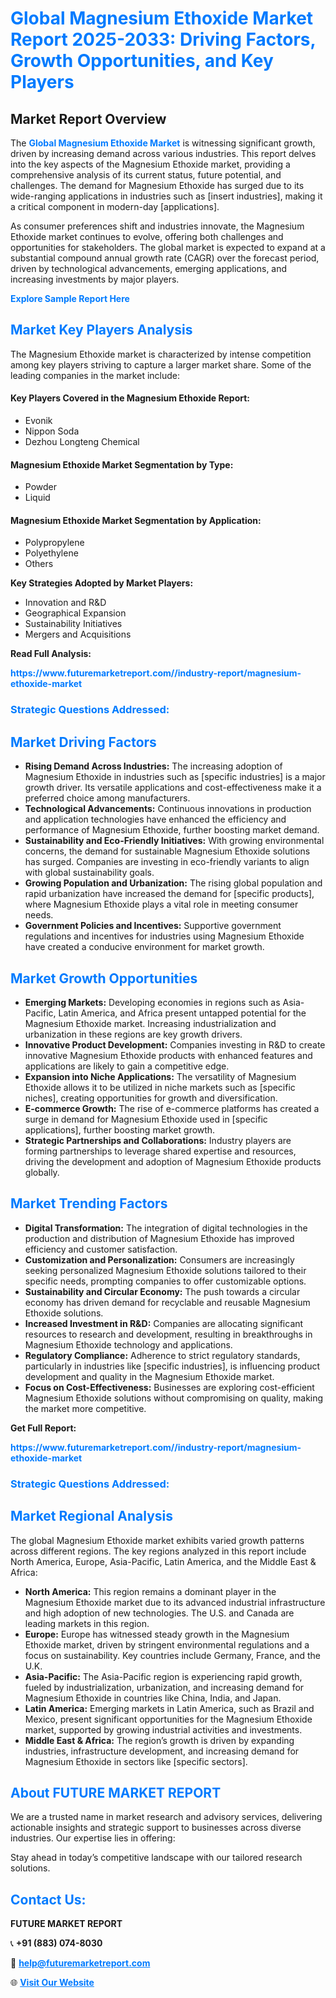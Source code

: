 <h1 style="color: #007BFF;">Global Magnesium Ethoxide Market Report 2025-2033: Driving Factors, Growth Opportunities, and Key Players</h1>

<section id="overview">
<h2>Market Report Overview</h2>
<p>The <a href="https://www.futuremarketreport.com//industry-report/magnesium-ethoxide-market" style="color: #007BFF; text-decoration: none;"><strong>Global Magnesium Ethoxide Market</strong></a> is witnessing significant growth, driven by increasing demand across various industries. This report delves into the key aspects of the Magnesium Ethoxide market, providing a comprehensive analysis of its current status, future potential, and challenges. The demand for Magnesium Ethoxide has surged due to its wide-ranging applications in industries such as [insert industries], making it a critical component in modern-day [applications].</p>
<p>As consumer preferences shift and industries innovate, the Magnesium Ethoxide market continues to evolve, offering both challenges and opportunities for stakeholders. The global market is expected to expand at a substantial compound annual growth rate (CAGR) over the forecast period, driven by technological advancements, emerging applications, and increasing investments by major players.</p>
</section>

<section id="overview">
<p><a href="https://www.futuremarketreport.com//request-sample/reportId=57114" style="color: #007BFF; text-decoration: none;"><strong>Explore Sample Report Here</strong></a></p>
</section>

<section id="key-players">
<h2 style="color: #007BFF;">Market Key Players Analysis</h2>
<p>The Magnesium Ethoxide market is characterized by intense competition among key players striving to capture a larger market share. Some of the leading companies in the market include:</p>
<h4>Key Players Covered in the Magnesium Ethoxide Report:</h4>
<ul><li>Evonik</li><li>Nippon Soda</li><li>Dezhou Longteng Chemical</li></ul>
<h4>Magnesium Ethoxide Market Segmentation by Type:</h4>
<ul><li>Powder</li><li>Liquid</li></ul>

<h4>Magnesium Ethoxide Market Segmentation by Application:</h4>
<ul><li>Polypropylene</li><li>Polyethylene</li><li>Others</li></ul>
<p><strong>Key Strategies Adopted by Market Players:</strong></p>
<ul>
<li>Innovation and R&D</li>
<li>Geographical Expansion</li>
<li>Sustainability Initiatives</li>
<li>Mergers and Acquisitions</li>
</ul>
</section>

<section>
<p><strong>Read Full Analysis: </strong></p><a href="https://www.futuremarketreport.com//industry-report/magnesium-ethoxide-market" style="color: #007BFF; text-decoration: none;"><strong>https://www.futuremarketreport.com//industry-report/magnesium-ethoxide-market</strong></a>
<h3 style="color: #007BFF;">Strategic Questions Addressed:</h3>
</section>

<section id="driving-factors">
<h2 style="color: #007BFF;">Market Driving Factors</h2>
<ul>
<li><strong>Rising Demand Across Industries:</strong> The increasing adoption of Magnesium Ethoxide in industries such as [specific industries] is a major growth driver. Its versatile applications and cost-effectiveness make it a preferred choice among manufacturers.</li>
<li><strong>Technological Advancements:</strong> Continuous innovations in production and application technologies have enhanced the efficiency and performance of Magnesium Ethoxide, further boosting market demand.</li>
<li><strong>Sustainability and Eco-Friendly Initiatives:</strong> With growing environmental concerns, the demand for sustainable Magnesium Ethoxide solutions has surged. Companies are investing in eco-friendly variants to align with global sustainability goals.</li>
<li><strong>Growing Population and Urbanization:</strong> The rising global population and rapid urbanization have increased the demand for [specific products], where Magnesium Ethoxide plays a vital role in meeting consumer needs.</li>
<li><strong>Government Policies and Incentives:</strong> Supportive government regulations and incentives for industries using Magnesium Ethoxide have created a conducive environment for market growth.</li>
</ul>
</section>

<section id="growth-opportunities">
<h2 style="color: #007BFF;">Market Growth Opportunities</h2>
<ul>
<li><strong>Emerging Markets:</strong> Developing economies in regions such as Asia-Pacific, Latin America, and Africa present untapped potential for the Magnesium Ethoxide market. Increasing industrialization and urbanization in these regions are key growth drivers.</li>
<li><strong>Innovative Product Development:</strong> Companies investing in R&D to create innovative Magnesium Ethoxide products with enhanced features and applications are likely to gain a competitive edge.</li>
<li><strong>Expansion into Niche Applications:</strong> The versatility of Magnesium Ethoxide allows it to be utilized in niche markets such as [specific niches], creating opportunities for growth and diversification.</li>
<li><strong>E-commerce Growth:</strong> The rise of e-commerce platforms has created a surge in demand for Magnesium Ethoxide used in [specific applications], further boosting market growth.</li>
<li><strong>Strategic Partnerships and Collaborations:</strong> Industry players are forming partnerships to leverage shared expertise and resources, driving the development and adoption of Magnesium Ethoxide products globally.</li>
</ul>
</section>

<section id="trending-factors">
<h2 style="color: #007BFF;">Market Trending Factors</h2>
<ul>
<li><strong>Digital Transformation:</strong> The integration of digital technologies in the production and distribution of Magnesium Ethoxide has improved efficiency and customer satisfaction.</li>
<li><strong>Customization and Personalization:</strong> Consumers are increasingly seeking personalized Magnesium Ethoxide solutions tailored to their specific needs, prompting companies to offer customizable options.</li>
<li><strong>Sustainability and Circular Economy:</strong> The push towards a circular economy has driven demand for recyclable and reusable Magnesium Ethoxide solutions.</li>
<li><strong>Increased Investment in R&D:</strong> Companies are allocating significant resources to research and development, resulting in breakthroughs in Magnesium Ethoxide technology and applications.</li>
<li><strong>Regulatory Compliance:</strong> Adherence to strict regulatory standards, particularly in industries like [specific industries], is influencing product development and quality in the Magnesium Ethoxide market.</li>
<li><strong>Focus on Cost-Effectiveness:</strong> Businesses are exploring cost-efficient Magnesium Ethoxide solutions without compromising on quality, making the market more competitive.</li>
</ul>
</section>

<section>
<p><strong>Get Full Report: </strong></p><a href="https://www.futuremarketreport.com//industry-report/magnesium-ethoxide-market" style="color: #007BFF; text-decoration: none;"><strong>https://www.futuremarketreport.com//industry-report/magnesium-ethoxide-market</strong></a>
<h3 style="color: #007BFF;">Strategic Questions Addressed:</h3>
</section>


<section id="regional-analysis">
<h2 style="color: #007BFF;">Market Regional Analysis</h2>
<p>The global Magnesium Ethoxide market exhibits varied growth patterns across different regions. The key regions analyzed in this report include North America, Europe, Asia-Pacific, Latin America, and the Middle East & Africa:</p>
<ul>
<li><strong>North America:</strong> This region remains a dominant player in the Magnesium Ethoxide market due to its advanced industrial infrastructure and high adoption of new technologies. The U.S. and Canada are leading markets in this region.</li>
<li><strong>Europe:</strong> Europe has witnessed steady growth in the Magnesium Ethoxide market, driven by stringent environmental regulations and a focus on sustainability. Key countries include Germany, France, and the U.K.</li>
<li><strong>Asia-Pacific:</strong> The Asia-Pacific region is experiencing rapid growth, fueled by industrialization, urbanization, and increasing demand for Magnesium Ethoxide in countries like China, India, and Japan.</li>
<li><strong>Latin America:</strong> Emerging markets in Latin America, such as Brazil and Mexico, present significant opportunities for the Magnesium Ethoxide market, supported by growing industrial activities and investments.</li>
<li><strong>Middle East & Africa:</strong> The region’s growth is driven by expanding industries, infrastructure development, and increasing demand for Magnesium Ethoxide in sectors like [specific sectors].</li>
</ul>
</section>

<footer>
<h2 style="color: #007BFF;">About FUTURE MARKET REPORT</h2>
<p>We are a trusted name in market research and advisory services, delivering actionable insights and strategic support to businesses across diverse industries. Our expertise lies in offering:</p>

<p>Stay ahead in today’s competitive landscape with our tailored research solutions.</p>

<h2 style="color: #007BFF;">Contact Us:</h2>
<p><strong>FUTURE MARKET REPORT</strong></p>
<p>📞 <strong>+91 (883) 074-8030</strong></p>
<p>📧 <strong><a href="mailto:help@futuremarketreport.com" style="color: #007BFF;">help@futuremarketreport.com</a></strong></p>
<p>🌐 <strong><a href="https://www.futuremarketreport.com/" style="color: #007BFF;">Visit Our Website</a></strong></p>
</footer>